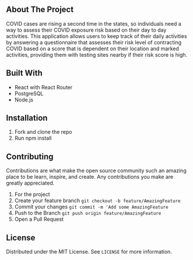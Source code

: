 
## About The Project
COVID cases are rising a second time in the states, so individuals need a way to assess their COVID exposure risk based on their day to day activities. This application allows users to keep track of their daily activities by answering a questionnaire that assesses their risk level of contracting COVID based on a score that is dependent on their location and marked activities, providing them with testing sites nearby if their risk score is high.

## Built With
- React with React Router
- PostgreSQL
- Node.js

## Installation
1. Fork and clone the repo
2. Run npm install

## Contributing
Contributions are what make the open source community such an amazing place to be learn, inspire, and create. Any contributions you make are greatly appreciated.
1. For the project
2. Create your feature branch `git checkout -b feature/AmazingFeature`
3. Commit your changes `git commit -m 'Add some AmazingFeature`
4. Push to the Branch `git push origin feature/AmazingFeature`
5. Open a Pull Request

## License 
Distributed under the MIT License. See `LICENSE` for more information.


